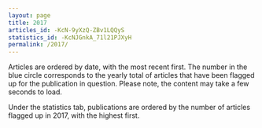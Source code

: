 ```yaml
---
layout: page
title: 2017
articles_id: -KcN-9yXzQ-ZBv1LQQyS
statistics_id: -KcNJGnkA_71l21PJXyH
permalink: /2017/
---
```


Articles are ordered by date, with the most recent first.  The number in the blue circle corresponds to the yearly total of articles that have been flagged up for the publication in question. Please note, the content may take a few seconds to load.

Under the statistics tab, publications are ordered by the number of articles flagged up in 2017, with the highest first.
